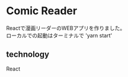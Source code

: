 # Comic Reader  
Reactで漫画リーダーのWEBアプリを作りました。  
ローカルでの起動はターミナルで 'yarn start'

## technology  
React  
